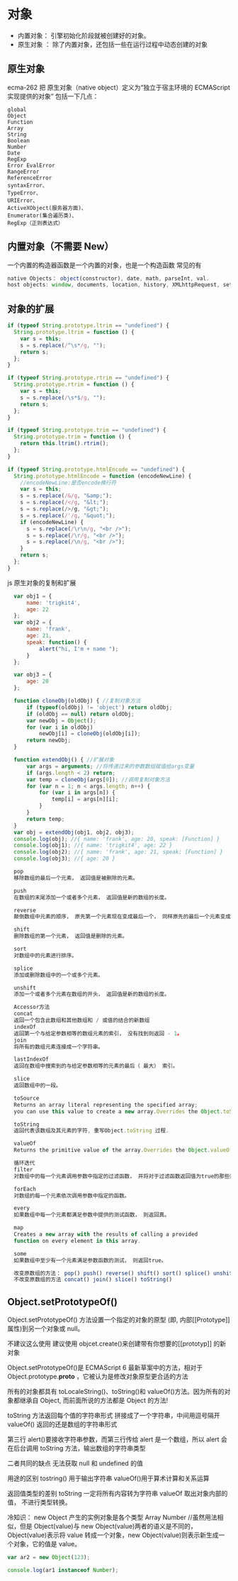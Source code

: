 # 对象

- 内置对象： 引擎初始化阶段就被创建好的对象。
- 原生对象 ： 除了内置对象，还包括一些在运行过程中动态创建的对象

## 原生对象

ecma-262 把 原生对象（native object）定义为“独立于宿主环境的 ECMAScript 实现提供的对象”
包括一下几点：

    global
    Object
    Function
    Array
    String
    Boolean
    Number
    Date
    RegExp
    Error EvalError
    RangeError
    ReferenceError
    syntaxError、
    TypeError、
    URIError、
    ActiveXObject(服务器方面)、
    Enumerator(集合遍历类)、
    RegExp（正则表达式）

## 内置对象（不需要 New）

一个内置的构造器函数是一个内置的对象，也是一个构造函数
常见的有

```js
native Objects： object(constructor), date, math, parseInt, val.
host objects: window, documents, location, history, XMLhttpRequest, settimeout, getElementTagName, querySelectorAll
```

## 对象的扩展

```javascript
if (typeof String.prototype.ltrim == "undefined") {
  String.prototype.ltrim = function () {
    var s = this;
    s = s.replace(/^\s*/g, "");
    return s;
  };
}

if (typeof String.prototype.rtrim == "undefined") {
  String.prototype.rtrim = function () {
    var s = this;
    s = s.replace(/\s*$/g, "");
    return s;
  };
}

if (typeof String.prototype.trim == "undefined") {
  String.prototype.trim = function () {
    return this.ltrim().rtrim();
  };
}

if (typeof String.prototype.htmlEncode == "undefined") {
  String.prototype.htmlEncode = function (encodeNewLine) {
    //encodeNewLine:是否encode换行符
    var s = this;
    s = s.replace(/&/g, "&amp;");
    s = s.replace(/</g, "&lt;");
    s = s.replace(/>/g, "&gt;");
    s = s.replace(/'/g, "&quot;");
    if (encodeNewLine) {
      s = s.replace(/\r\n/g, "<br />");
      s = s.replace(/\r/g, "<br />");
      s = s.replace(/\n/g, "<br />");
    }
    return s;
  };
}
```

js 原生对象的复制和扩展

```js
  var obj1 = {
      name: 'trigkit4',
      age: 22
  };
  var obj2 = {
      name: 'frank',
      age: 21,
      speak: function() {
          alert("hi, I'm + name ");
      }
  };

  var obj3 = {
      age: 20
  };

  function cloneObj(oldObj) { //复制对象方法
      if (typeof(oldObj) != 'object') return oldObj;
      if (oldObj == null) return oldObj;
      var newObj = Object();
      for (var i in oldObj)
          newObj[i] = cloneObj(oldObj[i]);
      return newObj;
  }

  function extendObj() { //扩展对象
      var args = arguments; //将传递过来的参数数组赋值给args变量
      if (args.length < 2) return;
      var temp = cloneObj(args[0]); //调用复制对象方法
      for (var n = 1; n < args.length; n++) {
          for (var i in args[n]) {
              temp[i] = args[n][i];
          }
      }
      return temp;
  }
  var obj = extendObj(obj1, obj2, obj3);
  console.log(obj); //{ name: 'frank', age: 20, speak: [Function] }
  console.log(obj1); //{ name: 'trigkit4', age: 22 }
  console.log(obj2); //{ name: 'frank', age: 21, speak: [Function] }
  console.log(obj3); //{ age: 20 }

  pop
  移除数组的最后一个元素， 返回值是被删除的元素。

  push
  在数组的末尾添加一个或者多个元素， 返回值是新的数组的长度。

  reverse
  颠倒数组中元素的顺序， 原先第一个元素现在变成最后一个， 同样原先的最后一个元素变成了现在的第一个， 也就是数组的索引发生了变化。

  shift
  删除数组的第一个元素， 返回值是删除的元素。

  sort
  对数组中的元素进行排序。

  splice
  添加或删除数组中的一个或多个元素。

  unshift
  添加一个或者多个元素在数组的开头， 返回值是新的数组的长度。

  Accessor方法
  concat
  返回一个包含此数组和其他数组和 / 或值的结合的新数组
  indexOf
  返回第一个与给定参数相等的数组元素的索引， 没有找到则返回 - 1。
  join
  将所有的数组元素连接成一个字符串。

  lastIndexOf
  返回在数组中搜索到的与给定参数相等的元素的最后（ 最大） 索引。

  slice
  返回数组中的一段。

  toSource
  Returns an array literal representing the specified array;
  you can use this value to create a new array.Overrides the Object.toSource method.

  toString
  返回代表该数组及其元素的字符, 重写Object.toString 过程.

  valueOf
  Returns the primitive value of the array.Overrides the Object.valueOf method.

  循环迭代
  filter
  对数组中的每一个元素调用参数中指定的过滤函数， 并将对于过滤函数返回值为true的那些数组元素集合为新的数组返回。

  forEach
  对数组的每一个元素依次调用参数中指定的函数。

  every
  如果数组中每一个元素都满足参数中提供的测试函数， 则返回真。

  map
  Creates a new array with the results of calling a provided
  function on every element in this array.

  some
  如果数组中至少有一个元素满足参数函数的测试， 则返回true。

  改变原数组的方法： pop() push() reverse() shift() sort() splice() unshift()
  不改变原数组的方法 concat() join() slice() toString()
```

## Object.setPrototypeOf()

Object.setPrototypeOf() 方法设置一个指定的对象的原型 (即, 内部[[Prototype]]属性)到另一个对象或 null。

不建议这么使用 建议使用 objcet.create()来创建带有你想要的[[prototyp]] 的新对象

Object.setPrototypeOf()是 ECMAScript 6 最新草案中的方法，相对于 Object.prototype.**proto** ，它被认为是修改对象原型更合适的方法

所有的对象都具有 toLocaleString()、toString()和 valueOf()方法。因为所有的对象都继承自 Object, 而前面所说的方法都是 Object 的方法!

toString 方法返回每个值的字符串形式 拼接成了一个字符串，中间用逗号隔开
valueOf() 返回的还是数组的字符串形式

第三行 alert()要接收字符串参数，而第三行传给 alert 是一个数组，所以 alert 会在后台调用 toString 方法，输出数组的字符串类型

二者共同的缺点
无法获取 null 和 undefined 的值

用途的区别
tostring() 用于输出字符串
valueOf()用于算术计算和关系运算

返回值类型的差别
toString 一定将所有内容转为字符串
valueOf 取出对象内部的值， 不进行类型转换。

冷知识： new Object 产生的实例对象是各个类型 Array Number
//虽然用法相似，但是 Object(value)与 new Object(value)两者的语义是不同的，Object(value)表示将 value 转成一个对象，new Object(value)则表示新生成一个对象，它的值是 value。

```js
var ar2 = new Object(123);

console.log(ar1 instanceof Number);
```
